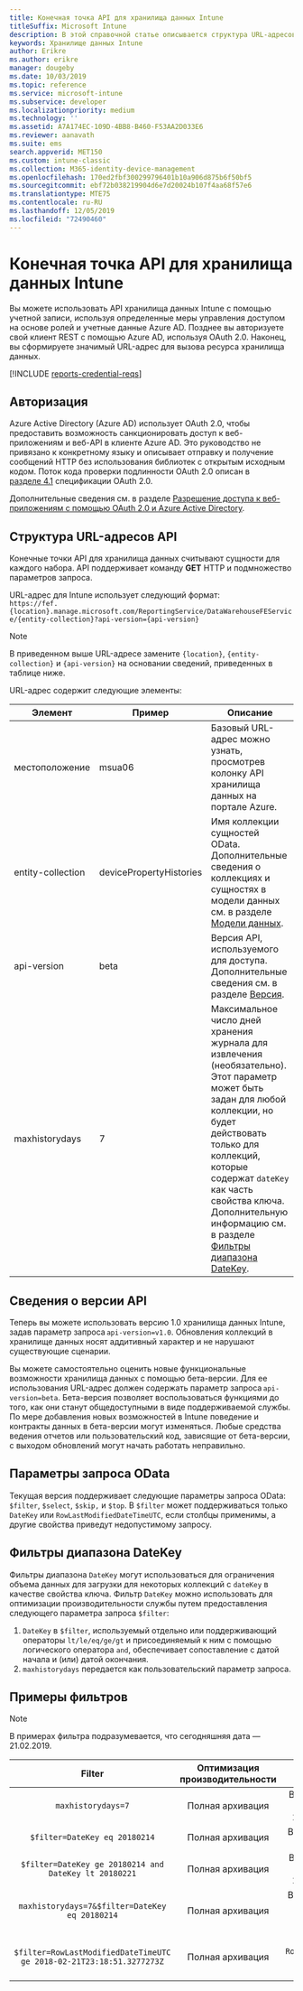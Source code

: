 ```yaml
---
title: Конечная точка API для хранилища данных Intune
titleSuffix: Microsoft Intune
description: В этой справочной статье описывается структура URL-адресов API хранилища данных Microsoft Intune. Также приведены примеры фильтров.
keywords: Хранилище данных Intune
author: Erikre
ms.author: erikre
manager: dougeby
ms.date: 10/03/2019
ms.topic: reference
ms.service: microsoft-intune
ms.subservice: developer
ms.localizationpriority: medium
ms.technology: ''
ms.assetid: A7A174EC-109D-4BB8-B460-F53AA2D033E6
ms.reviewer: aanavath
ms.suite: ems
search.appverid: MET150
ms.custom: intune-classic
ms.collection: M365-identity-device-management
ms.openlocfilehash: 170ed2fbf300299796401b10a906d875b6f50bf5
ms.sourcegitcommit: ebf72b038219904d6e7d20024b107f4aa68f57e6
ms.translationtype: MTE75
ms.contentlocale: ru-RU
ms.lasthandoff: 12/05/2019
ms.locfileid: "72490460"
---
```

# <a name="intune-data-warehouse-api-endpoint"></a>Конечная точка API для хранилища данных Intune

Вы можете использовать API хранилища данных Intune с помощью учетной записи, используя определенные меры управления доступом на основе ролей и учетные данные Azure AD. Позднее вы авторизуете свой клиент REST с помощью Azure AD, используя OAuth 2.0. Наконец, вы сформируете значимый URL-адрес для вызова ресурса хранилища данных.

[!INCLUDE [reports-credential-reqs](../includes/reports-credential-reqs.md)]

## <a name="authorization"></a>Авторизация

Azure Active Directory (Azure AD) использует OAuth 2.0, чтобы предоставить возможность санкционировать доступ к веб-приложениям и веб-API в клиенте Azure AD. Это руководство не привязано к конкретному языку и описывает отправку и получение сообщений HTTP без использования библиотек с открытым исходным кодом. Поток кода проверки подлинности OAuth 2.0 описан в [разделе 4.1](https://tools.ietf.org/html/rfc6749#section-4.1) спецификации OAuth 2.0.

Дополнительные сведения см. в разделе [Разрешение доступа к веб-приложениям с помощью OAuth 2.0 и Azure Active Directory](https://docs.microsoft.com/azure/active-directory/develop/active-directory-protocols-oauth-code).

## <a name="api-url-structure"></a>Структура URL-адресов API

Конечные точки API для хранилища данных считывают сущности для каждого набора. API поддерживает команду **GET** HTTP и подмножество параметров запроса.

URL-адрес для Intune использует следующий формат:  
`https://fef.{location}.manage.microsoft.com/ReportingService/DataWarehouseFEService/{entity-collection}?api-version={api-version}`

> [!NOTE]
> В приведенном выше URL-адресе замените `{location}`, `{entity-collection}` и `{api-version}` на основании сведений, приведенных в таблице ниже.

URL-адрес содержит следующие элементы:

| Элемент | Пример | Описание |
|-------------------|------------|--------------------------------------------------------------------------------------------------------------------|
| местоположение | msua06 | Базовый URL-адрес можно узнать, просмотрев колонку API хранилища данных на портале Azure. |
| entity-collection | devicePropertyHistories | Имя коллекции сущностей OData. Дополнительные сведения о коллекциях и сущностях в модели данных см. в разделе [Модели данных](reports-ref-data-model.md). |
| api-version | beta | Версия API, используемого для доступа. Дополнительные сведения см. в разделе [Версия](reports-api-url.md#api-version-information). |
| maxhistorydays | 7 | Максимальное число дней хранения журнала для извлечения (необязательно). Этот параметр может быть задан для любой коллекции, но будет действовать только для коллекций, которые содержат `dateKey` как часть свойства ключа. Дополнительную информацию см. в разделе [Фильтры диапазона DateKey](reports-api-url.md#datekey-range-filters). |

## <a name="api-version-information"></a>Сведения о версии API

Теперь вы можете использовать версию 1.0 хранилища данных Intune, задав параметр запроса `api-version=v1.0`. Обновления коллекций в хранилище данных носят аддитивный характер и не нарушают существующие сценарии.

Вы можете самостоятельно оценить новые функциональные возможности хранилища данных с помощью бета-версии. Для ее использования URL-адрес должен содержать параметр запроса `api-version=beta`. Бета-версия позволяет воспользоваться функциями до того, как они станут общедоступными в виде поддерживаемой службы. По мере добавления новых возможностей в Intune поведение и контракты данных в бета-версии могут изменяться. Любые средства ведения отчетов или пользовательский код, зависящие от бета-версии, с выходом обновлений могут начать работать неправильно.

## <a name="odata-query-options"></a>Параметры запроса OData

Текущая версия поддерживает следующие параметры запроса OData: `$filter`, `$select`, `$skip,` и `$top`. В `$filter` может поддерживаться только `DateKey` или `RowLastModifiedDateTimeUTC`, если столбцы применимы, а другие свойства приведут недопустимому запросу.

## <a name="datekey-range-filters"></a>Фильтры диапазона DateKey

Фильтры диапазона `DateKey` могут использоваться для ограничения объема данных для загрузки для некоторых коллекций с `dateKey` в качестве свойства ключа. Фильтр `DateKey` можно использовать для оптимизации производительности службы путем предоставления следующего параметра запроса `$filter`:

1. `DateKey` в `$filter`, используемый отдельно или поддерживающий операторы `lt/le/eq/ge/gt` и присоединяемый к ним с помощью логического оператора `and`, обеспечивает сопоставление с датой начала и (или) датой окончания.
2. `maxhistorydays` передается как пользовательский параметр запроса.<br>

## <a name="filter-examples"></a>Примеры фильтров

> [!NOTE]
> В примерах фильтра подразумевается, что сегодняшняя дата — 21.02.2019.

|                             Filter                             |           Оптимизация производительности           |                                          Описание                                          |
|:--------------------------------------------------------------:|:--------------------------------------------:|:---------------------------------------------------------------------------------------------:|
|    `maxhistorydays=7`                                            |    Полная архивация                                      |    Возврат данных с `DateKey` из промежутка между 20180214 и 20180221.                                     |
|    `$filter=DateKey eq 20180214`                                 |    Полная архивация                                      |    Возврат данных с `DateKey`, равным 20180214.                                                    |
|    `$filter=DateKey ge 20180214 and DateKey lt 20180221`         |    Полная архивация                                      |    Возврат данных с `DateKey` из промежутка между 20180214 и 20180220.                                     |
|    `maxhistorydays=7&$filter=DateKey eq 20180214`                |    Полная архивация                                      |    Возврат данных с `DateKey`, равным 20180214. `maxhistorydays` игнорируется.                            |
|    `$filter=RowLastModifiedDateTimeUTC ge 2018-02-21T23:18:51.3277273Z`                                |    Полная архивация                                       |    Вернуть данные с `RowLastModifiedDateTimeUTC` не меньше `2018-02-21T23:18:51.3277273Z`.                             |
